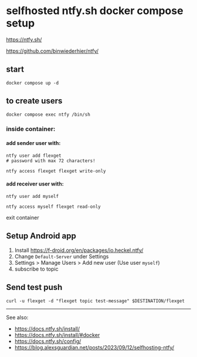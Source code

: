 # selfhosted ntfy.sh docker compose setup

https://ntfy.sh/

https://github.com/binwiederhier/ntfy/

## start

    docker compose up -d

## to create users

    docker compose exec ntfy /bin/sh

### inside container:

#### add sender user with:

    ntfy user add flexget
    # password with max 72 characters!

    ntfy access flexget flexget write-only

#### add receiver user with:

    ntfy user add myself

    ntfy access myself flexget read-only

exit container

## Setup Android app

1. Install https://f-droid.org/en/packages/io.heckel.ntfy/
1. Change `Default-Server` under Settings
1. Settings > Manage Users > Add new user (Use user `myself`)
1. subscribe to topic

## Send test push

    curl -u flexget -d "flexget topic test-message" $DESTINATION/flexget

---

See also:
* https://docs.ntfy.sh/install/
* https://docs.ntfy.sh/install/#docker
* https://docs.ntfy.sh/config/
* https://blog.alexsguardian.net/posts/2023/09/12/selfhosting-ntfy/

